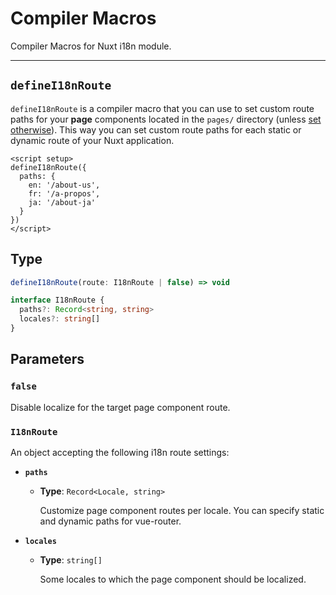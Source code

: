 # Compiler Macros

Compiler Macros for Nuxt i18n module.

---

## `defineI18nRoute`

`defineI18nRoute` is a compiler macro that you can use to set custom route paths for your **page** components located in the `pages/` directory (unless [set otherwise](https://nuxt.com/docs/api/configuration/nuxt-config#pages-1)). This way you can set custom route paths for each static or dynamic route of your Nuxt application.

```vue [pages/some-page.vue]
<script setup>
defineI18nRoute({
  paths: {
    en: '/about-us',
    fr: '/a-propos',
    ja: '/about-ja'
  }
})
</script>
```

## Type

```ts
defineI18nRoute(route: I18nRoute | false) => void

interface I18nRoute {
  paths?: Record<string, string>
  locales?: string[]
}
```

## Parameters

### `false`

  Disable localize for the target page component route.

### `I18nRoute`

  An object accepting the following i18n route settings:

  - **`paths`**
  
    - **Type**: `Record<Locale, string>`
    
      Customize page component routes per locale. You can specify static and dynamic paths for vue-router.

  - **`locales`**
  
    - **Type**: `string[]`
  
      Some locales to which the page component should be localized.
